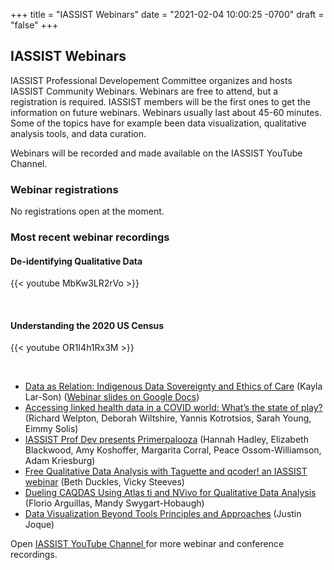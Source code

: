 +++
title = "IASSIST Webinars"
date = "2021-02-04 10:00:25 -0700"
draft = "false"
+++
## IASSIST Webinars

IASSIST Professional Developement Committee organizes and hosts IASSIST Community Webinars. Webinars are free to attend, but a registration is required. IASSIST members will be the first ones to get the information on future webinars. Webinars usually last about 45-60 minutes. Some of the topics have for example been data visualization, qualitative analysis tools, and data curation. 

Webinars will be recorded and made available on the IASSIST YouTube Channel.

### Webinar registrations

No registrations open at the moment.

<!--
#### Understanding the 2020 US Census

This webinar organized by the IASSIST professional development committee on **September 29, 2021 at 2-3 pm EDT**. 

Speaker:
: Dr. William P. O'Hare

> This webinar will cover how the 2020 Census was conducted, what key trends and patterns have been revealed in the data that has been released so far, and how to understand the quality of the data produced from the Census. The presentation is designed for people who are unlikely to be familiar with the census details and meant to provide a broad understanding of this important national event. Part of the presentation will cover some of the important terms used by the Census Bureau in discussing how the Census was conducted and how the quality can be assessed.

> Speaker Bio: Dr. O’Hare has used data from Census Bureau for more than 50 years primarily working for non-profit organizations. Dr. O’Hare has been on Census Bureau advisory committees, he has been a consultant to the Census Bureau, and from 2011-2013 he was a research fellow at the Census Bureau, focusing on the high net undercount of young children. He has written two books on the quality of the U.S. Census; "Differential Undercounts in the U.S. Census: Who is Missed?" and "The Undercount of Young Children in the U.S. Decennial Census."

<a class="btn btn-template-main" href="https://myumi.ch/1p3AV" title="" >Registration <i class="fas fa-external-link-alt"></i></a>

After registering, you will receive a confirmation email containing information about joining the webinar.  
-->

### Most recent webinar recordings

#### De-identifying Qualitative Data

{{< youtube MbKw3LR2rVo >}}

<br />

#### Understanding the 2020 US Census

{{< youtube OR1I4h1Rx3M >}}

<br />

- [Data as Relation: Indigenous Data Sovereignty and Ethics of Care](https://www.youtube.com/watch?v=QGYse9iDPWI) (Kayla Lar-Son) ([Webinar slides on Google Docs](https://t.co/b5wQXGVz9J))
- [Accessing linked health data in a COVID world: What’s the state of play?](https://www.youtube.com/watch?v=WE-kmduHahc) (Richard Welpton, Deborah Wiltshire, Yannis Kotrotsios, Sarah Young, Eimmy Solis)
- [IASSIST Prof Dev presents Primerpalooza](https://www.youtube.com/watch?v=nw_Tk62-6mc) (Hannah Hadley, Elizabeth Blackwood, Amy Koshoffer, Margarita Corral, Peace Ossom-Williamson, Adam Kriesburg)
- [Free Qualitative Data Analysis with Taguette and qcoder! an IASSIST webinar](https://www.youtube.com/watch?v=OIB_xLlM8Fw) (Beth Duckles, Vicky Steeves)
- [Dueling CAQDAS Using Atlas ti and NVivo for Qualitative Data Analysis](https://www.youtube.com/watch?v=qCAB73zAjwk) (Florio Arguillas, Mandy Swygart-Hobaugh)
- [Data Visualization Beyond Tools Principles and Approaches](https://www.youtube.com/watch?v=PgHNHdz8F-Y) (Justin Joque)

Open [IASSIST YouTube Channel <i class="fas fa-external-link-alt"></i>](https://www.youtube.com/channel/UC315efmsReDcFbWHpWBmb9g) for more webinar and conference recordings. <br /><br />